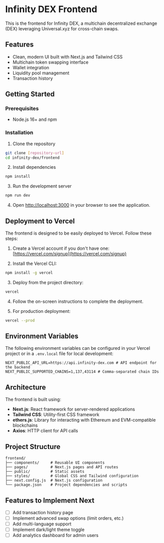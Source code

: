 # Infinity DEX Frontend

This is the frontend for Infinity DEX, a multichain decentralized exchange (DEX) leveraging Universal.xyz for cross-chain swaps.

## Features

- Clean, modern UI built with Next.js and Tailwind CSS
- Multichain token swapping interface
- Wallet integration
- Liquidity pool management
- Transaction history

## Getting Started

### Prerequisites

- Node.js 16+ and npm

### Installation

1. Clone the repository
```bash
git clone [repository-url]
cd infinity-dex/frontend
```

2. Install dependencies
```bash
npm install
```

3. Run the development server
```bash
npm run dev
```

4. Open [http://localhost:3000](http://localhost:3000) in your browser to see the application.

## Deployment to Vercel

The frontend is designed to be easily deployed to Vercel. Follow these steps:

1. Create a Vercel account if you don't have one: [https://vercel.com/signup](https://vercel.com/signup)

2. Install the Vercel CLI:
```bash
npm install -g vercel
```

3. Deploy from the project directory:
```bash
vercel
```

4. Follow the on-screen instructions to complete the deployment.

5. For production deployment:
```bash
vercel --prod
```

## Environment Variables

The following environment variables can be configured in your Vercel project or in a `.env.local` file for local development:

```
NEXT_PUBLIC_API_URL=https://api.infinity-dex.com # API endpoint for the backend
NEXT_PUBLIC_SUPPORTED_CHAINS=1,137,43114 # Comma-separated chain IDs
```

## Architecture

The frontend is built using:

- **Next.js**: React framework for server-rendered applications
- **Tailwind CSS**: Utility-first CSS framework
- **ethers.js**: Library for interacting with Ethereum and EVM-compatible blockchains
- **Axios**: HTTP client for API calls

## Project Structure

```
frontend/
├── components/     # Reusable UI components
├── pages/          # Next.js pages and API routes
├── public/         # Static assets
├── styles/         # Global CSS and Tailwind configuration
├── next.config.js  # Next.js configuration
└── package.json    # Project dependencies and scripts
```

## Features to Implement Next

- [ ] Add transaction history page
- [ ] Implement advanced swap options (limit orders, etc.)
- [ ] Add multi-language support
- [ ] Implement dark/light theme toggle
- [ ] Add analytics dashboard for admin users 